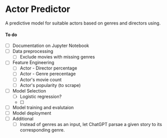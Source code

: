 # Actor Predictor
A predictive model for suitable actors based on genres and directors using.

#### To do
- [ ] Documentation on Jupyter Notebook
- [ ] Data preprocessing
	- [ ] Exclude movies with missing genres
- [ ] Feature Engineering
	- [ ] Actor - Director percentage
	- [ ] Actor - Genre perecentage
	- [ ] Actor's movie count
	- [ ] Actor's popularity (to scrape)
- [ ] Model Selection
	- [ ] Logistic regression?
	- [ ]
- [ ] Model training and evalutaion
- [ ] Model deployment
- [ ] Additional
	- [ ] Instead of genres as an input, let ChatGPT parsae a given story to its corresponding genre.
